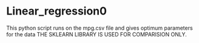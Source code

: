 # Linear_regression0
This python script runs on the mpg.csv file and gives optimum parameters for the data
THE SKLEARN LIBRARY IS USED FOR COMPARISION ONLY.

